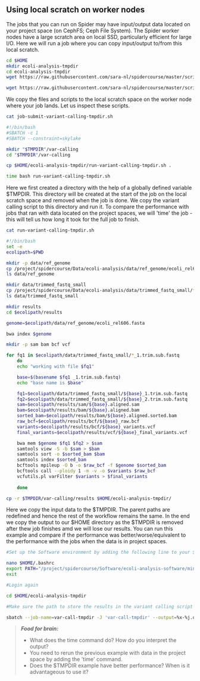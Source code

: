 ## Using local scratch on worker nodes


The jobs that you can run on Spider may have input/output data located on your project space (on CephFS; Ceph File System). The 
Spider worker nodes have a large scratch area on local SSD, particularly efficient for large I/O. Here we will run a job where
you can copy input/output to/from this local scratch.

```sh
cd $HOME
mkdir ecoli-analysis-tmpdir
cd ecoli-analysis-tmpdir
wget https://raw.githubusercontent.com/sara-nl/spidercourse/master/scripts/job-submit-variant-calling-tmpdir.sh

wget https://raw.githubusercontent.com/sara-nl/spidercourse/master/scripts/run-variant-calling-tmpdir.sh
```
We copy the files and scripts to the local scratch space on the worker node where your job lands. Let us inspect these scripts.

```sh
cat job-submit-variant-calling-tmpdir.sh

#!/bin/bash
#SBATCH -c 1
#SBATCH --constraint=skylake

mkdir "$TMPDIR"/var-calling
cd "$TMPDIR"/var-calling

cp $HOME/ecoli-analysis-tmpdir/run-variant-calling-tmpdir.sh .

time bash run-variant-calling-tmpdir.sh 
```
Here we first created a directory with the help of a globally defined variable $TMPDIR. This directory will be created at the start of the job on the local scratch space and removed when the job is done. We copy the variant calling script to this directory and run it. To compare the performance with jobs that ran with data located on the project spaces, we will 'time' the job - this will tell us how long it took for the full job to finish.

```sh
cat run-variant-calling-tmpdir.sh

#!/bin/bash
set -e
ecolipath=$PWD

mkdir -p data/ref_genome
cp /project/spidercourse/Data/ecoli-analysis/data/ref_genome/ecoli_rel606.fasta data/ref_genome/
ls data/ref_genome

mkdir data/trimmed_fastq_small
cp /project/spidercourse/Data/ecoli-analysis/data/trimmed_fastq_small/*fastq data/trimmed_fastq_small/
ls data/trimmed_fastq_small

mkdir results
cd $ecolipath/results

genome=$ecolipath/data/ref_genome/ecoli_rel606.fasta

bwa index $genome

mkdir -p sam bam bcf vcf

for fq1 in $ecolipath/data/trimmed_fastq_small/*_1.trim.sub.fastq
    do
    echo "working with file $fq1"

    base=$(basename $fq1 _1.trim.sub.fastq)
    echo "base name is $base"

    fq1=$ecolipath/data/trimmed_fastq_small/${base}_1.trim.sub.fastq
    fq2=$ecolipath/data/trimmed_fastq_small/${base}_2.trim.sub.fastq
    sam=$ecolipath/results/sam/${base}.aligned.sam
    bam=$ecolipath/results/bam/${base}.aligned.bam
    sorted_bam=$ecolipath/results/bam/${base}.aligned.sorted.bam
    raw_bcf=$ecolipath/results/bcf/${base}_raw.bcf
    variants=$ecolipath/results/bcf/${base}_variants.vcf
    final_variants=$ecolipath/results/vcf/${base}_final_variants.vcf 

    bwa mem $genome $fq1 $fq2 > $sam
    samtools view -S -b $sam > $bam
    samtools sort -o $sorted_bam $bam 
    samtools index $sorted_bam
    bcftools mpileup -O b -o $raw_bcf -f $genome $sorted_bam
    bcftools call --ploidy 1 -m -v -o $variants $raw_bcf 
    vcfutils.pl varFilter $variants > $final_variants
   
    done

cp -r $TMPDIR/var-calling/results $HOME/ecoli-analysis-tmpdir/
```
Here we copy the input data to the $TMPDIR. The parent paths are redefined and hence the rest of the workflow remains the same. In the end we copy the output to our $HOME directory as the $TMPDIR is removed after thew job finishes amd we will lose our results. You can run this example and compare if the performance was better/worse/equivalent to the performance with the jobs when the data is in project spaces.

```sh
#Set up the Software environment by adding the following line to your $HOME.bashrc file

nano $HOME/.bashrc
export PATH="/project/spidercourse/Software/ecoli-analysis-software/miniconda2/bin:$PATH"
exit

#Login again

cd $HOME/ecoli-analysis-tmpdir

#Make sure the path to store the results in the variant calling script does not already have the results

sbatch --job-name=var-call-tmpdir -J 'var-call-tmpdir' --output=%x-%j.out job-submit-variant-calling-tmpdir.sh
```

> **_Food for brain:_**
>
> * What does the time command do? How do you interpret the output?
> * You need to rerun the previous example with data in the project space by adding the 'time' command.
> * Does the $TMPDIR example have better performance? When is it advantageous to use it?
